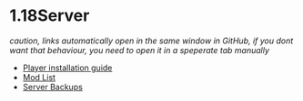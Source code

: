 # 1.18Server 
*caution, links automatically open in the same window in GitHub, if you dont want that behaviour, you need to open it in a speperate tab manually*
* [Player installation guide](Clientside.MD)
* [Mod List](Mods.MD)
* [Server Backups](https://1drv.ms/u/s!AnRpVm46qqDNjdUxbNgz45vrc8yFAg?e=peDNs2)
